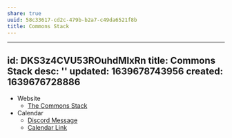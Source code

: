 ```yaml
---
share: true
uuid: 58c33617-cd2c-479b-b2a7-c49da6521f8b
title: Commons Stack
---
```

---
id: DKS3z4CVU53ROuhdMIxRn
title: Commons Stack
desc: ''
updated: 1639678743956
created: 1639676728886
---

* Website
  * [The Commons Stack](https://commonsstack.org/)
* Calendar
  * [Discord Message](https://discord.com/channels/776352358832930816/805867394102460427/913787203874865162)
  * [Calendar Link](https://calendar.google.com/calendar/u/0/embed?src=c_vjdckfj4bharuovhd4rmo3dtv4@group.calendar.google.com&ctz=America/eastern)

